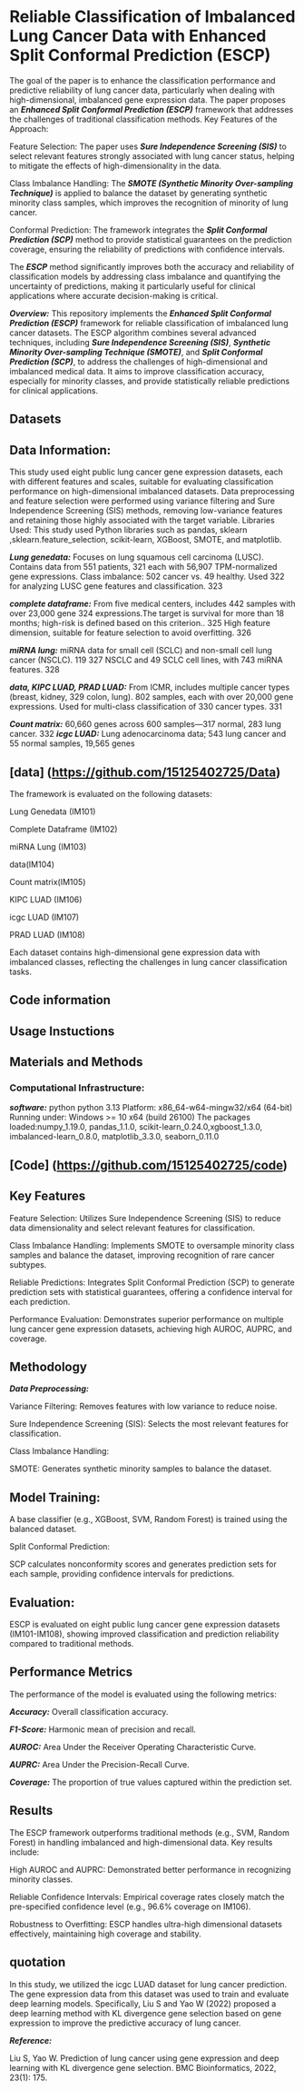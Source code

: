 # Reliable Classification of Imbalanced Lung Cancer Data with Enhanced Split Conformal Prediction (ESCP)

The goal of the paper is to enhance the classification performance and predictive reliability of lung cancer data, particularly when dealing with high-dimensional, imbalanced gene expression data. The paper proposes an ***Enhanced Split Conformal Prediction (ESCP)*** framework that addresses the challenges of traditional classification methods. Key Features of the Approach:

Feature Selection: The paper uses ***Sure Independence Screening (SIS)*** to select relevant features strongly associated with lung cancer status, helping to mitigate the effects of high-dimensionality in the data.

Class Imbalance Handling: The ***SMOTE (Synthetic Minority Over-sampling Technique)*** is applied to balance the dataset by generating synthetic minority class samples, which improves the recognition of minority of lung cancer.

Conformal Prediction: The framework integrates the ***Split Conformal Prediction (SCP)*** method to provide statistical guarantees on the prediction coverage, ensuring the reliability of predictions with confidence intervals.

The ***ESCP*** method significantly improves both the accuracy and reliability of classification models by addressing class imbalance and quantifying the uncertainty of predictions, making it particularly useful for clinical applications where accurate decision-making is critical.

***Overview:***
This repository implements the ***Enhanced Split Conformal Prediction (ESCP)*** framework for reliable classification of imbalanced lung cancer datasets. The ESCP algorithm combines several advanced techniques, including ***Sure Independence Screening (SIS)***, ***Synthetic Minority Over-sampling Technique (SMOTE)***, and ***Split Conformal Prediction (SCP)***, to address the challenges of high-dimensional and imbalanced medical data. It aims to improve classification accuracy, especially for minority classes, and provide statistically reliable predictions for clinical applications.

## Datasets
## Data Information:
This study used eight public lung cancer gene expression datasets, each with different features and scales, suitable for evaluating classification performance on high-dimensional imbalanced datasets. Data preprocessing and feature selection were performed using variance filtering and Sure Independence Screening (SIS) methods, removing low-variance features and retaining those highly associated with the target variable.
Libraries Used: This study used Python libraries such as pandas, sklearn ,sklearn.feature_selection, scikit-learn, XGBoost, SMOTE, and matplotlib.

***Lung genedata:*** Focuses on lung squamous cell carcinoma (LUSC). Contains data from 551 patients, 321
each with 56,907 TPM-normalized gene expressions. Class imbalance: 502 cancer vs. 49 healthy. Used 322
for analyzing LUSC gene features and classification. 323

***complete dataframe:*** From five medical centers, includes 442 samples with over 23,000 gene 324
expressions.The target is survival for more than 18 months; high-risk is defined based on this criterion.. 325
High feature dimension, suitable for feature selection to avoid overfitting. 326

***miRNA lung:*** miRNA data for small cell (SCLC) and non-small cell lung cancer (NSCLC). 119 327
NSCLC and 49 SCLC cell lines, with 743 miRNA features. 328

***data, KIPC LUAD, PRAD LUAD:***  From ICMR, includes multiple cancer types (breast, kidney, 329
colon, lung). 802 samples, each with over 20,000 gene expressions. Used for multi-class classification of 330
cancer types. 331

***Count matrix:*** 60,660 genes across 600 samples—317 normal, 283 lung cancer. 332
***icgc LUAD:*** Lung adenocarcinoma data; 543 lung cancer and 55 normal samples, 19,565 genes
## [data] (https://github.com/15125402725/Data)
The framework is evaluated on the following datasets:

Lung Genedata (IM101)

Complete Dataframe (IM102)

miRNA Lung (IM103)

data(IM104)

Count matrix(IM105)

KIPC LUAD (IM106)

icgc LUAD (IM107)

PRAD LUAD (IM108)

Each dataset contains high-dimensional gene expression data with imbalanced classes, reflecting the challenges in lung cancer classification tasks.

## Code information
## Usage Instuctions

## Materials and Methods
### Computational Infrastructure:
***software:*** python python 3.13 Platform: x86_64-w64-mingw32/x64 (64-bit) Running under: Windows >= 10 x64 (build 26100) The packages loaded:numpy_1.19.0, pandas_1.1.0, scikit-learn_0.24.0,xgboost_1.3.0, imbalanced-learn_0.8.0, matplotlib_3.3.0, seaborn_0.11.0
## [Code]  (https://github.com/15125402725/code)
## Key Features
Feature Selection: Utilizes Sure Independence Screening (SIS) to reduce data dimensionality and select relevant features for classification.

Class Imbalance Handling: Implements SMOTE to oversample minority class samples and balance the dataset, improving recognition of rare cancer subtypes.

Reliable Predictions: Integrates Split Conformal Prediction (SCP) to generate prediction sets with statistical guarantees, offering a confidence interval for each prediction.

Performance Evaluation: Demonstrates superior performance on multiple lung cancer gene expression datasets, achieving high AUROC, AUPRC, and coverage.

## Methodology
***Data Preprocessing:***

Variance Filtering: Removes features with low variance to reduce noise.

Sure Independence Screening (SIS): Selects the most relevant features for classification.

Class Imbalance Handling:

SMOTE: Generates synthetic minority samples to balance the dataset.

## Model Training:

A base classifier (e.g., XGBoost, SVM, Random Forest) is trained using the balanced dataset.

Split Conformal Prediction:

SCP calculates nonconformity scores and generates prediction sets for each sample, providing confidence intervals for predictions.

## Evaluation:

ESCP is evaluated on eight public lung cancer gene expression datasets (IM101-IM108), showing improved classification and prediction reliability compared to traditional methods.


## Performance Metrics
The performance of the model is evaluated using the following metrics:

***Accuracy:*** Overall classification accuracy.

***F1-Score:*** Harmonic mean of precision and recall.

***AUROC:*** Area Under the Receiver Operating Characteristic Curve.

***AUPRC:*** Area Under the Precision-Recall Curve.

***Coverage:*** The proportion of true values captured within the prediction set.

## Results
The ESCP framework outperforms traditional methods (e.g., SVM, Random Forest) in handling imbalanced and high-dimensional data. Key results include:

High AUROC and AUPRC: Demonstrated better performance in recognizing minority classes.

Reliable Confidence Intervals: Empirical coverage rates closely match the pre-specified confidence level (e.g., 96.6% coverage on IM106).

Robustness to Overfitting: ESCP handles ultra-high dimensional datasets effectively, maintaining high coverage and stability.

## quotation
In this study, we utilized the icgc LUAD dataset for lung cancer prediction. The gene expression data from this dataset was used to train and evaluate deep learning models. Specifically, Liu S and Yao W (2022) proposed a deep learning method with KL divergence gene selection based on gene expression to improve the predictive accuracy of lung cancer.

***Reference:***

Liu S, Yao W. Prediction of lung cancer using gene expression and deep learning with KL divergence gene selection. BMC Bioinformatics, 2022, 23(1): 175.
